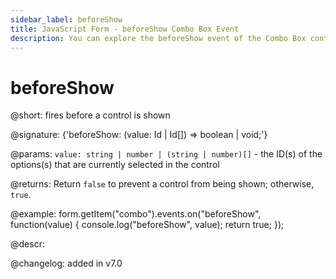 ```yaml
---
sidebar_label: beforeShow
title: JavaScript Form - beforeShow Combo Box Event 
description: You can explore the beforeShow event of the Combo Box control of Form in the documentation of the DHTMLX JavaScript UI library. Browse developer guides and API reference, try out code examples and live demos, and download a free 30-day evaluation version of DHTMLX Suite 7.
---
```


# beforeShow

@short: fires before a control is shown

@signature: {'beforeShow: (value: Id | Id[]) => boolean | void;'}

@params:
`value: string | number | (string | number)[]` - the ID(s) of the options(s) that are currently selected in the control

@returns:
Return `false` to prevent a control from being shown; otherwise, `true`.

@example:
form.getItem("combo").events.on("beforeShow", function(value) {
    console.log("beforeShow", value);
    return true;
});

@descr:

@changelog: added in v7.0
